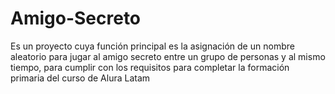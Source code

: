 # Amigo-Secreto
Es un proyecto cuya función principal es la asignación de un nombre aleatorio para jugar al amigo secreto entre un grupo de personas y al mismo tiempo, para cumplir con los requisitos para completar la formación primaria del curso de Alura Latam
